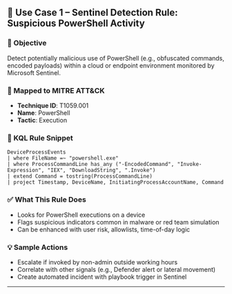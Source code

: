 
## 🔐 Use Case 1 – Sentinel Detection Rule: Suspicious PowerShell Activity

### 📌 Objective
Detect potentially malicious use of PowerShell (e.g., obfuscated commands, encoded payloads) within a cloud or endpoint environment monitored by Microsoft Sentinel.

### 🧠 Mapped to MITRE ATT&CK
- **Technique ID**: T1059.001
- **Name**: PowerShell
- **Tactic**: Execution

### 🔎 KQL Rule Snippet
```kql
DeviceProcessEvents
| where FileName =~ "powershell.exe"
| where ProcessCommandLine has_any ("-EncodedCommand", "Invoke-Expression", "IEX", "DownloadString", ".Invoke")
| extend Command = tostring(ProcessCommandLine)
| project Timestamp, DeviceName, InitiatingProcessAccountName, Command
```

### ✅ What This Rule Does
- Looks for PowerShell executions on a device
- Flags suspicious indicators common in malware or red team simulation
- Can be enhanced with user risk, allowlists, time-of-day logic

### 💡 Sample Actions
- Escalate if invoked by non-admin outside working hours
- Correlate with other signals (e.g., Defender alert or lateral movement)
- Create automated incident with playbook trigger in Sentinel

---
